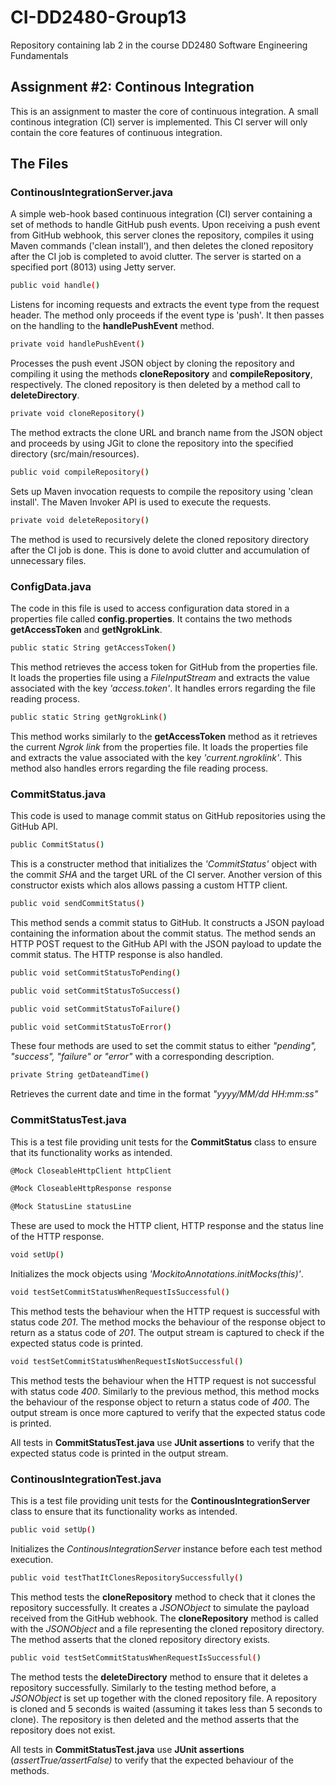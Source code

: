 # CI-DD2480-Group13
Repository containing lab 2 in the course DD2480 Software Engineering Fundamentals

## Assignment #2: Continous Integration
This is an assignment to master the core of continuous integration. A small continous integration (CI) server is implemented. This CI server will only contain the core features of continuous integration.

## The Files
### ContinousIntegrationServer.java
A simple web-hook based continuous integration (CI) server containing a set of methods to handle GitHub push events. Upon receiving a push event from GitHub webhook, this server clones the repository, compiles it using Maven commands ('clean install'), and then deletes the cloned repository after the CI job is completed to avoid clutter. The server is started on a specified port (8013) using Jetty server.

```sh
public void handle()
```
Listens for incoming requests and extracts the event type from the request header. The method only proceeds if the event type is 'push'. It then passes on the handling to the **handlePushEvent** method.

```sh
private void handlePushEvent()
```
Processes the push event JSON object by cloning the repository and compiling it using the methods **cloneRepository** and **compileRepository**, respectively. The cloned repository is then deleted by a method call to **deleteDirectory**.

```sh
private void cloneRepository()
```
The method extracts the clone URL and branch name from the JSON object and proceeds by using JGit to clone the repository into the specified directory (src/main/resources).

```sh
public void compileRepository()
```
Sets up Maven invocation requests to compile the repository using 'clean install'. The Maven Invoker API is used to execute the requests.

```sh
private void deleteRepository()
```
The method is used to recursively delete the cloned repository directory after the CI job is done. This is done to avoid clutter and accumulation of unnecessary files.

### ConfigData.java
The code in this file is used to access configuration data stored in a properties file called **config.properties**. It contains the two methods **getAccessToken** and **getNgrokLink**.

```sh
public static String getAccessToken()
```
This method retrieves the access token for GitHub from the properties file. It loads the properties file using a _FileInputStream_ and extracts the value associated with the key _'access.token'_. It handles errors regarding the file reading process.

```sh
public static String getNgrokLink()
```
This method works similarly to the **getAccessToken** method as it retrieves the current _Ngrok link_ from the properties file. It loads the properties file and extracts the value associated with the key _'current.ngroklink'_. This method also handles errors regarding the file reading process.

### CommitStatus.java
This code is used to manage commit status on GitHub repositories using the GitHub API.

```sh
public CommitStatus()
```
This is a constructer method that initializes the _'CommitStatus'_ object with the commit _SHA_ and the target URL of the CI server. Another version of this constructor exists which alos allows passing a custom HTTP client.

```sh
public void sendCommitStatus()
```
This method sends a commit status to GitHub. It constructs a JSON payload containing the information about the commit status. The method sends an HTTP POST request to the GitHub API with the JSON payload to update the commit status. The HTTP response is also handled.

```sh
public void setCommitStatusToPending()
```
```sh
public void setCommitStatusToSuccess()
```
```sh
public void setCommitStatusToFailure()
```
```sh
public void setCommitStatusToError()
```
These four methods are used to set the commit status to either _"pending", "success", "failure" or "error"_ with a corresponding description.

```sh
private String getDateandTime()
```
Retrieves the current date and time in the format _"yyyy/MM/dd HH:mm:ss"_

### CommitStatusTest.java
This is a test file providing unit tests for the **CommitStatus** class to ensure that its functionality works as intended.

```sh
@Mock CloseableHttpClient httpClient
```
```sh
@Mock CloseableHttpResponse response
```
```sh
@Mock StatusLine statusLine
```
These are used to mock the HTTP client, HTTP response and the status line of the HTTP response.

```sh
void setUp()
```
Initializes the mock objects using _'MockitoAnnotations.initMocks(this)'_.

```sh
void testSetCommitStatusWhenRequestIsSuccessful()
```
This method tests the behaviour when the HTTP request is successful with status code _201_. The method mocks the behaviour of the response object to return as a status code of _201_. The output stream is captured to check if the expected status code is printed.

```sh
void testSetCommitStatusWhenRequestIsNotSuccessful()
```
This method tests the behaviour when the HTTP request is not successful with status code _400_. Similarly to the previous method, this method mocks the behaviour of the response object to return a status code of _400_. The output stream is once more captured to verify that the expected status code is printed.

All tests in **CommitStatusTest.java** use **JUnit assertions** to verify that the expected status code is printed in the output stream.

### ContinousIntegrationTest.java
This is a test file providing unit tests for the **ContinousIntegrationServer** class to ensure that its functionality works as intended.

```sh
public void setUp()
```
Initializes the _ContinousIntegrationServer_ instance before each test method execution.

```sh
public void testThatItClonesRepositorySuccessfully()
```
This method tests the **cloneRepository** method to check that it clones the repository successfully. It creates a _JSONObject_ to simulate the payload received from the GitHub webhook. The **cloneRepository** method is called with the _JSONObject_ and a file representing the cloned repository directory. The method asserts that the cloned repository directory exists.

```sh
public void testSetCommitStatusWhenRequestIsSuccessful()
```
The method tests the **deleteDirectory** method to ensure that it deletes a repository successfully. Similarly to the testing method before, a _JSONObject_ is set up together with the cloned repository file. A repository is cloned and 5 seconds is waited (assuming it takes less than 5 seconds to clone). The repository is then deleted and the method asserts that the repository does not exist.

All tests in **CommitStatusTest.java** use **JUnit assertions** (_assertTrue/assertFalse)_ to verify that the expected behaviour of the methods.
